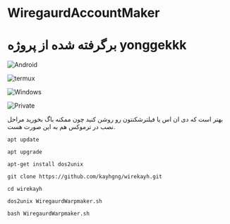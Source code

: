 # WiregaurdAccountMaker

# برگرفته شده از پروژه yonggekkk 

![Android](https://img.shields.io/badge/Android-34A853.svg?style=for-the-badge&logo=Android&logoColor=white)

![termux](https://img.shields.io/badge/Linux-FCC624.svg?style=for-the-badge&logo=Linux&logoColor=black)

![Windows](https://img.shields.io/badge/Windows-0078D4.svg?style=for-the-badge&logo=Windows&logoColor=white)

![Private](https://img.shields.io/badge/Private%20Internet%20Access-1E811F.svg?style=for-the-badge&logo=Private-Internet-Access&logoColor=white)



بهتر است که دی ان اس یا فیلترشکنتون رو روشن کنید چون ممکنه باگ بخورید مراحل نصب در ترموکس هم به این صورت هست.


```
apt update

apt upgrade

apt-get install dos2unix

git clone https://github.com/kayhgng/wirekayh.git

cd wirekayh

dos2unix WiregaurdWarpmaker.sh

bash WiregaurdWarpmaker.sh
```

